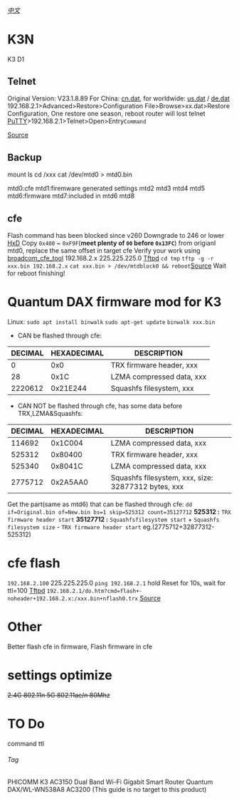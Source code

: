 ###### [中文](https://github.com/xiao-mantou/K3N/blob/main/README-zh.md)
# K3N
K3 D1
## Telnet
Original Version: V23.1.8.89
For China: [cn.dat](https://tbvv.net/k3/cn.dat), for worldwide: [us.dat](https://tbvv.net/k3/us.dat) / [de.dat](https://tbvv.net/k3/de.dat)
192.168.2.1>Advanced>Restore>Configuration File>Browse>xx.dat>Restore Configuration, One restore one season, reboot router will lost telnet
[PuTTY](https://www.chiark.greenend.org.uk/~sgtatham/putty/latest.html)>192.168.2.1>Telnet>Open>Entry`Command`

[Source](https://tbvv.net/posts/0101-k3.html#%E5%88%B7%E5%85%A5root%E5%9B%BA%E4%BB%B6)
## Backup
mount
ls
cd /xxx
cat /dev/mtd0 > mtd0.bin

mtd0:cfe
mtd1:firemware generated settings
mtd2
mtd3
mtd4
mtd5
mtd6:firmware
mtd7:included in mtd6
mtd8
## cfe
Flash command has been blocked since v260 
Downgrade to 246 or lower
[HxD](https://mh-nexus.de/en/downloads.php?product=HxD20)
Copy `0x400` ~ `0xF9F`(**meet plenty of `00` before `0x13FC`**) from origianl mtd0, replace the same offset in target cfe
Verify your work using  [broadcom_cfe_tool](https://github.com/corberan/broadcom_cfe_tool) 
192.168.2.x 225.225.225.0
[Tftpd](https://tftpd32.jounin.net/tftpd32_download.html)
`cd tmp`
`tftp -g -r xxx.bin 192.168.2.x`
`cat xxx.bin > /dev/mtdblock0 && reboot`[Source](https://www.right.com.cn/forum/thread-259360-1-1.html)
Wait for reboot finishing!

# Quantum DAX firmware mod for K3
Linux:
`sudo apt install binwalk`
`sudo apt-get update`
`binwalk xxx.bin`

- CAN be flashed through cfe:

DECIMAL | HEXADECIMAL | DESCRIPTION
------- | ----------- | -----------
0 | 0x0 | TRX firmware header, xxx
28 | 0x1C | LZMA compressed data, xxx
2220612 | 0x21E244 | Squashfs filesystem, xxx

- CAN NOT be flashed through cfe, has some data before TRX,LZMA&Squashfs:

DECIMAL | HEXADECIMAL | DESCRIPTION
------- | ----------- | -----------
114692 | 0x1C004 | LZMA compressed data, xxx
525312 | 0x80400 | TRX firmware header, xxx
525340 | 0x8041C | LZMA compressed data, xxx
2775712 | 0x2A5AA0 | Squashfs filesystem, xxx, size: 32877312 bytes, xxx

Get the part(same as mtd6) that can be flashed through cfe:
`dd if=Original.bin of=New.bin bs=1 skip=525312 count=35127712`
**525312 :** `TRX firmware header start`
**35127712 :** `Squashfsfilesystem start` + `Squashfs filesystem size` - `TRX firmware header start` eg.(2775712+32877312-525312)
# cfe flash
`192.168.2.100` 225.225.225.0
`ping 192.168.2.1` hold Reset for 10s, wait for ttl=100
[Tftpd](https://tftpd32.jounin.net/tftpd32_download.html)
`192.168.2.1/do.htm?cmd=flash+-noheader+192.168.2.x:/xxx.bin+nflash0.trx`
[Source](https://tbvv.net/posts/0101-k3.html#%E5%88%B7%E5%85%A5%E6%96%B9%E6%B3%952-CFE%E4%B8%8B%E5%88%B7%E5%85%A5-%EF%BC%9A)
# Other
Better flash cfe in firmware, Flash firmware in cfe
# settings optimize
~~2.4G 802.11n
5G 802.11ac/n 80Mhz~~
# TO Do
command
ttl
###### Tag
PHICOMM K3 AC3150 Dual Band Wi-Fi Gigabit Smart Router
Quantum DAX/WL-WN538A8 AC3200 (This guide is no target to this product)